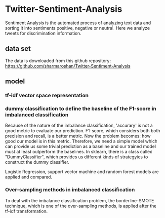 # Twitter-Sentiment-Analysis
Sentiment Analysis is the automated process of analyzing text data and sorting it into sentiments positive, negative or neutral. Here we analyze tweets for discrimination information.

## data set
The data is downloaded from this github repository:
https://github.com/sharmaroshan/Twitter-Sentiment-Analysis
## model
### tf-idf vector space representation

### dummy classification to define the baseline of the F1-score in imbalanced classification
Because of the nature of the imbalance classification, 'accurary' is not a good metric to evaluate our prediction. F1-score, which considers both both precision and recall, is a better metric. Now the problem becomes: how good our model is in this metric. Therefore, we need a simple model which can provide us some trivial prediction as a baseline and our trained model must at least outperform the baselines. In sklearn, there is a class called "DummyClassifier", which provides us different kinds of strategyies to construct the dummy classifier.

Logistic Regression, support vector machine and random forest models are applied and compared. 

### Over-sampling methods in imbalanced classification
To deal with the imbalance classification problem, the borderline-SMOTE technique, which is one of the over-sampling methods, is applied after the tf-idf transformation.
